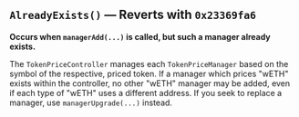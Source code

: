 ## `AlreadyExists()` — Reverts with `0x23369fa6`
**Occurs when `managerAdd(...)` is called, but such a manager already exists.**

The `TokenPriceController` manages each `TokenPriceManager` based on the symbol of the
respective, priced token. If a manager which prices "wETH" exists within the controller, no
other "wETH" manager may be added, even if each type of "wETH" uses a different address. If you
seek to replace a manager, use `managerUpgrade(...)` instead.